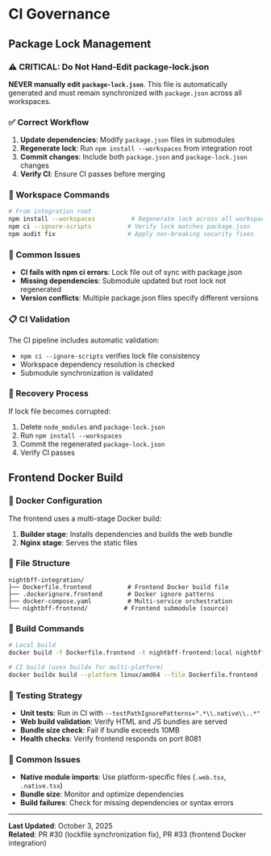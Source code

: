 # CI Governance

## Package Lock Management

### ⚠️ CRITICAL: Do Not Hand-Edit package-lock.json

**NEVER manually edit `package-lock.json`**. This file is automatically generated and must remain synchronized with `package.json` across all workspaces.

### ✅ Correct Workflow

1. **Update dependencies**: Modify `package.json` files in submodules
2. **Regenerate lock**: Run `npm install --workspaces` from integration root
3. **Commit changes**: Include both `package.json` and `package-lock.json` changes
4. **Verify CI**: Ensure CI passes before merging

### 🔧 Workspace Commands

```bash
# From integration root
npm install --workspaces          # Regenerate lock across all workspaces
npm ci --ignore-scripts          # Verify lock matches package.json
npm audit fix                    # Apply non-breaking security fixes
```

### 🚨 Common Issues

- **CI fails with npm ci errors**: Lock file out of sync with package.json
- **Missing dependencies**: Submodule updated but root lock not regenerated
- **Version conflicts**: Multiple package.json files specify different versions

### 📋 CI Validation

The CI pipeline includes automatic validation:

- `npm ci --ignore-scripts` verifies lock file consistency
- Workspace dependency resolution is checked
- Submodule synchronization is validated

### 🔄 Recovery Process

If lock file becomes corrupted:

1. Delete `node_modules` and `package-lock.json`
2. Run `npm install --workspaces`
3. Commit the regenerated `package-lock.json`
4. Verify CI passes

## Frontend Docker Build

### 🐳 Docker Configuration

The frontend uses a multi-stage Docker build:

1. **Builder stage**: Installs dependencies and builds the web bundle
2. **Nginx stage**: Serves the static files

### 📁 File Structure

```
nightbff-integration/
├── Dockerfile.frontend          # Frontend Docker build file
├── .dockerignore.frontend       # Docker ignore patterns
├── docker-compose.yaml          # Multi-service orchestration
└── nightbff-frontend/          # Frontend submodule (source)
```

### 🔧 Build Commands

```bash
# Local build
docker build -f Dockerfile.frontend -t nightbff-frontend:local nightbff-frontend/

# CI build (uses buildx for multi-platform)
docker buildx build --platform linux/amd64 --file Dockerfile.frontend --context nightbff-frontend --tag ghcr.io/apesensei/nightbff-frontend:int-${{ steps.vars.outputs.frontend_sha }} --push .
```

### 🧪 Testing Strategy

- **Unit tests**: Run in CI with `--testPathIgnorePatterns=".*\\.native\\..*"`
- **Web build validation**: Verify HTML and JS bundles are served
- **Bundle size check**: Fail if bundle exceeds 10MB
- **Health checks**: Verify frontend responds on port 8081

### 🚨 Common Issues

- **Native module imports**: Use platform-specific files (`.web.tsx`, `.native.tsx`)
- **Bundle size**: Monitor and optimize dependencies
- **Build failures**: Check for missing dependencies or syntax errors

---

**Last Updated**: October 3, 2025  
**Related**: PR #30 (lockfile synchronization fix), PR #33 (frontend Docker integration)
